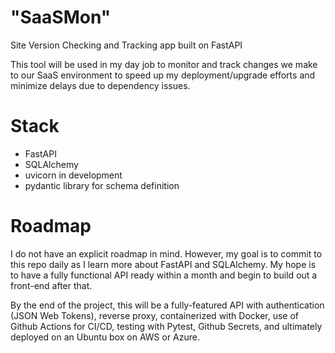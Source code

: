 # "SaaSMon"
Site Version Checking and Tracking app built on FastAPI

This tool will be used in my day job to monitor and track changes we make to our SaaS environment to speed up my deployment/upgrade efforts and minimize delays due to dependency issues.

# Stack
- FastAPI
- SQLAlchemy
- uvicorn in development
- pydantic library for schema definition

# Roadmap
I do not have an explicit roadmap in mind. However, my goal is to commit to this repo daily as I learn more about FastAPI and SQLAlchemy.
My hope is to have a fully functional API ready within a month and begin to build out a front-end after that.

By the end of the project, this will be a fully-featured API with authentication (JSON Web Tokens), reverse proxy, containerized with Docker, use of Github Actions for CI/CD, testing with Pytest, Github Secrets, and ultimately deployed on an Ubuntu box on AWS or Azure.
